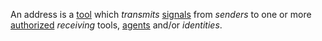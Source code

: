 An address is a [tool](https://github.com/gcassel/Modular-Organization-Terminology/blob/master/terms/tool.md) which *transmits* [signals](https://github.com/gcassel/Modular-Organization-Terminology/blob/master/terms/signal.md) from *senders* to one or more [authorized](https://github.com/gcassel/Modular-Organization-Terminology/blob/master/terms/authority.md) *receiving* tools, [agents](https://github.com/gcassel/Modular-Organization-Terminology/blob/master/terms/agent.md) and/or *identities*.
